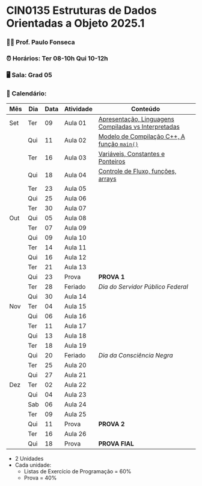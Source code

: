 # CIN0135 Estruturas de Dados Orientadas a Objeto 2025.1

### 👨‍🏫 Prof. Paulo Fonseca

### ⏰ Horários: Ter 08-10h Qui 10-12h

### 🖥️ Sala: Grad 05

### 📆 Calendário:

| Mês   | Dia  | Data | Atividade | Conteúdo                                                |
|-------|------|------|-----------|---------------------------------------------------------|
| Set   | Ter  | 09   | Aula 01   | [Apresentação, Linguagens Compiladas vs Interpretadas](aulas/aula01/aula01.md)|
|       | Qui  | 11   | Aula 02   | [Modelo de Compilação C++, A função `main()`](aulas/aula02/aula02.md)|
|       | Ter  | 16   | Aula 03   | [Variáveis, Constantes e Ponteiros](./aulas/aula03/aula03.md)|
|       | Qui  | 18   | Aula 04   | [Controle de Fluxo, funções, arrays](./aulas/aula04/aula04.md)|
|       | Ter  | 23   | Aula 05   |                                                         |
|       | Qui  | 25   | Aula 06   |                                                         |
|       | Ter  | 30   | Aula 07   |                                                         |
| Out   | Qui  | 05   | Aula 08   |                                                         |
|       | Ter  | 07   | Aula 09   |                                                         |
|       | Qui  | 09   | Aula 10   |                                                         |
|       | Ter  | 14   | Aula 11   |                                                         |
|       | Qui  | 16   | Aula 12   |                                                         |
|       | Ter  | 21   | Aula 13   |                                                         |
|       | Qui  | 23   | Prova     | **PROVA 1**                                             |
|       | Ter  | 28   | Feriado   | *Dia do Servidor Público Federal*                       |
|       | Qui  | 30   | Aula 14   |                                                         |
| Nov   | Ter  | 04   | Aula 15   |                                                         |
|       | Qui  | 06   | Aula 16   |                                                         |
|       | Ter  | 11   | Aula 17   |                                                         |
|       | Qui  | 13   | Aula 18   |                                                         |
|       | Ter  | 18   | Aula 19   |                                                         |
|       | Qui  | 20   | Feriado   | *Dia da Consciência Negra*                              |
|       | Ter  | 25   | Aula 20   |                                                         |
|       | Qui  | 27   | Aula 21   |                                                         |
| Dez   | Ter  | 02   | Aula 22   |                                                         |
|       | Qui  | 04   | Aula 23   |                                                         |
|       | Sab  | 06   | Aula 24   |                                                         |
|       | Ter  | 09   | Aula 25   |                                                         |
|       | Qui  | 11   | Prova     | **PROVA 2**                                             | 
|       | Ter  | 16   | Aula 26   |                                                         |
|       | Qui  | 18   | Prova     | **PROVA FIAL**                                          |


- 2 Unidades
- Cada unidade:
	- Listas de Exercício de Programação = 60%
	- Prova = 40%